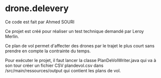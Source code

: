 # drone.delevery

Ce code est fait par Ahmed SOURI

Ce projet est créé pour réaliser un test technique demandé par Leroy Merlin.

Ce plan de vol permet d'affecter des drones par le trajet le plus court sans prendre en compte la contrainte du temps.

Pour exécuter le projet, il faut lancer la classe PlanDeVolWriter.java qui va à son tour créer un fichier CSV plandevol.csv dans /src/main/ressources/output 
qui contient les plans de vol.
